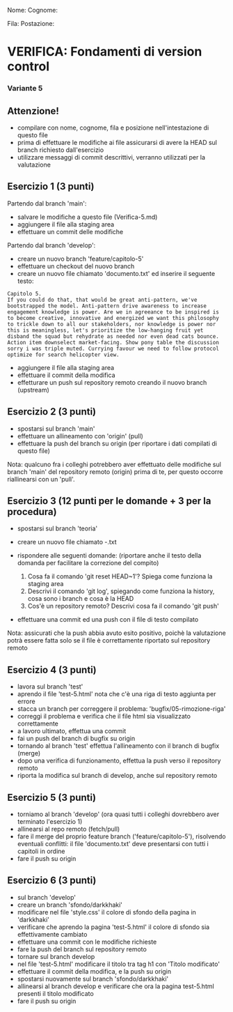 Nome:
Cognome:

Fila:
Postazione:


# VERIFICA: Fondamenti di version control
### Variante 5

## Attenzione!
- compilare con nome, cognome, fila e posizione nell'intestazione di questo file
- prima di effettuare le modifiche ai file assicurarsi di avere la HEAD sul branch richiesto dall'esercizio
- utilizzare messaggi di commit descrittivi, verranno utilizzati per la valutazione



## Esercizio 1 (3 punti)
Partendo dal branch 'main':
- salvare le modifiche a questo file (Verifica-5.md)
- aggiungere il file alla staging area
- effettuare un commit delle modifiche

Partendo dal branch 'develop':
- creare un nuovo branch 'feature/capitolo-5'
- effettuare un checkout del nuovo branch
- creare un nuovo file chiamato 'documento.txt' ed inserire il seguente testo:

```
Capitolo 5.
If you could do that, that would be great anti-pattern, we've bootstrapped the model. Anti-pattern drive awareness to increase engagement knowledge is power. Are we in agreeance to be inspired is to become creative, innovative and energized we want this philosophy to trickle down to all our stakeholders, nor knowledge is power nor this is meaningless, let's prioritize the low-hanging fruit yet disband the squad but rehydrate as needed nor even dead cats bounce. Action item downselect market-facing. Show pony table the discussion sorry i was triple muted. Currying favour we need to follow protocol optimize for search helicopter view. 
```

- aggiungere il file alla staging area
- effettuare il commit della modifica
- effetturare un push sul repository remoto creando il nuovo branch (upstream)

## Esercizio 2 (3 punti)
- spostarsi sul branch 'main'
- effettuare un allineamento con 'origin' (pull)
- effettuare la push del branch su origin (per riportare i dati compilati di questo file)

Nota: qualcuno fra i colleghi potrebbero aver effettuato delle modifiche sul branch 'main' del repository remoto (origin) prima di te, per questo occorre riallinearsi con un 'pull'.

## Esercizio 3 (12 punti per le domande + 3 per la procedura)
- spostarsi sul branch 'teoria'
- creare un nuovo file chiamato <nome>-<cognome>.txt
- rispondere alle seguenti domande: (riportare anche il testo della domanda per facilitare la correzione del compito)

    1. Cosa fa il comando 'git reset HEAD~1'? Spiega come funziona la staging area
    2. Descrivi il comando 'git log', spiegando come funziona la history, cosa sono i branch e cosa è la HEAD
    3. Cos'è un repository remoto? Descrivi cosa fa il comando 'git push'

- effettuare una commit ed una push con il file di testo compilato

Nota: assicurati che la push abbia avuto esito positivo, poichè la valutazione potrà essere fatta solo se il file è correttamente riportato sul repository remoto

## Esercizio 4 (3 punti)
- lavora sul branch 'test'
- aprendo il file 'test-5.html' nota che c'è una riga di testo aggiunta per errore
- stacca un branch per correggere il problema: 'bugfix/05-rimozione-riga'
- correggi il problema e verifica che il file html sia visualizzato correttamente
- a lavoro ultimato, effettua una commit
- fai un push del branch di bugfix su origin
- tornando al branch 'test' effettua l'allineamento con il branch di bugfix (merge)
- dopo una verifica di funzionamento, effettua la push verso il repository remoto
- riporta la modifica sul branch di develop, anche sul repository remoto

## Esercizio 5 (3 punti)
- torniamo al branch 'develop' (ora quasi tutti i colleghi dovrebbero aver terminato l'esercizio 1)
- allinearsi al repo remoto (fetch/pull)
- fare il merge del proprio feature branch ('feature/capitolo-5'), risolvendo eventuali conflitti: il file 'documento.txt' deve presentarsi con tutti i capitoli in ordine
- fare il push su origin

## Esercizio 6 (3 punti)
- sul branch 'develop'
- creare un branch 'sfondo/darkkhaki'
- modificare nel file 'style.css' il colore di sfondo della pagina in 'darkkhaki'
- verificare che aprendo la pagina 'test-5.html' il colore di sfondo sia effettivamente cambiato
- effettuare una commit con le modifiche richieste
- fare la push del branch sul repository remoto
- tornare sul branch develop
- nel file 'test-5.html' modificare il titolo tra tag h1 con 'Titolo modificato'
- effettuare il commit della modifica, e la push su origin
- spostarsi nuovamente sul branch 'sfondo/darkkhaki'
- allinearsi al branch develop e verificare che ora la pagina test-5.html presenti il titolo modificato
- fare il push su origin

